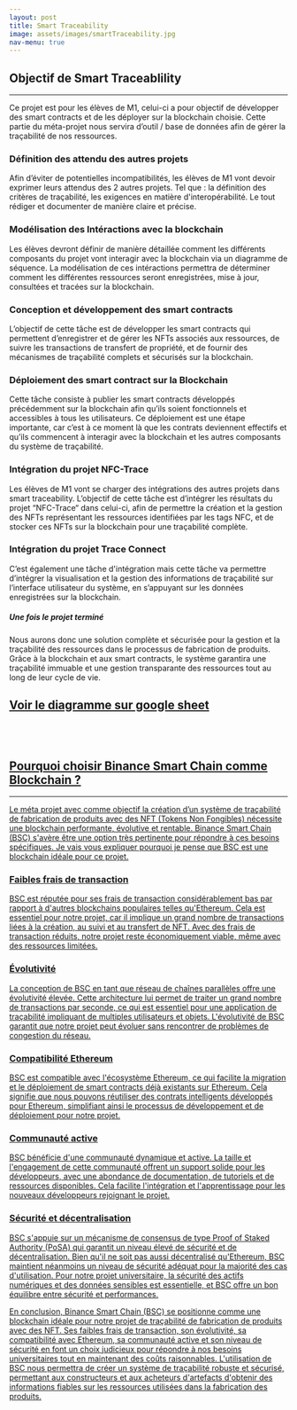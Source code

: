 ```yaml
---
layout: post
title: Smart Traceability
image: assets/images/smartTraceability.jpg
nav-menu: true
---
```


<h2 id="content">Objectif de Smart Traceablility</h2>
<hr />
<p>Ce projet est pour les élèves de M1, celui-ci a pour objectif de développer des smart contracts et de les déployer sur la blockchain choisie. Cette partie du méta-projet nous servira d’outil / base de données afin de gérer la traçabilité de nos ressources.</p>
<div class="row">
	<div class="4u 12u$(medium)">
		<h3>Définition des attendu des autres projets</h3>
		<p>Afin d’éviter de potentielles incompatibilités,  les élèves de M1 vont devoir exprimer leurs attendus des 2 autres projets. Tel que : la définition des critères de traçabilité, les exigences en matière d'interopérabilité. Le tout rédiger et documenter de manière claire et précise.
</p>
	</div>
	<div class="4u$ 12u$(medium)">
		<h3>Modélisation des Intéractions avec la blockchain</h3>
		<p>Les élèves devront définir de manière détaillée comment les différents composants du projet vont interagir avec la blockchain via un  diagramme de séquence. La modélisation de ces intéractions permettra de déterminer comment les différentes ressources seront enregistrées, mise à jour, consultées et tracées sur la blockchain.</p>
	</div>


  
<div class="4u 12u$(medium)">
		<h3>Conception et développement des smart contracts</h3>
		<p> L’objectif de cette tâche est de développer les smart contracts qui permettent d’enregistrer et de gérer les NFTs associés aux ressources, de suivre les transactions de transfert de propriété, et de fournir des mécanismes de traçabilité complets et sécurisés sur la blockchain.</p>
	</div>
	<div class="4u 12u$(medium)">
		<h3>Déploiement des smart contract sur la Blockchain</h3>
		<p> Cette tâche consiste à publier les smart contracts développés précédemment sur la blockchain afin qu’ils soient fonctionnels et accessibles à tous les utilisateurs. Ce déploiement est une étape importante, car c’est à ce moment là que les contrats deviennent effectifs et qu’ils commencent à interagir avec la blockchain et les autres composants du système de traçabilité.
</p>
	</div>
	<div class="4u$ 12u$(medium)">
		<h3>Intégration du projet NFC-Trace</h3>
		<p>Les élèves de M1 vont se charger des intégrations des autres projets dans smart traceability. L’objectif de cette tâche est d’intégrer les résultats du projet  “NFC-Trace“  dans celui-ci, afin de permettre la création et la gestion des NFTs représentant les ressources identifiées par les tags NFC, et de stocker ces NFTs sur la blockchain pour une traçabilité complète.
</p>
	</div>
 <div class="4u$ 12u$(medium)">
		<h3>Intégration du projet Trace Connect</h3>
		<p>C’est également une tâche d'intégration mais cette tâche va permettre d’intégrer la visualisation et la gestion des informations de traçabilité sur l’interface utilisateur du système, en s’appuyant sur les données enregistrées sur la blockchain. </p>
	</div>

 <h5>Une fois le projet terminé</h5>
 <div class="box">
	<p>Nous aurons donc une solution complète et sécurisée pour la gestion et la traçabilité des ressources dans le processus de fabrication de produits. Grâce à la blockchain et aux smart contracts, le système garantira une traçabilité immuable et une gestion transparante des ressources tout au long de leur cycle de vie.</p>
</div>



<body>
      <a href="https://docs.google.com/spreadsheets/d/1n8Yd__z0773qt-cNkLsTYXXuelVUgRiy4jZWDAqDDBY/edit#gid=80268145" target="_blank"><h2>Voir le diagramme sur google sheet</p> </h2>
<br>
<br>
 <h2 id="content">Pourquoi choisir Binance Smart Chain comme Blockchain ?</h2>
<hr />
	<p>Le méta projet avec comme objectif la création d’un système de traçabilité de fabrication de produits avec des NFT (Tokens Non Fongibles) nécessite une blockchain performante, évolutive et rentable. Binance Smart Chain (BSC) s'avère être une option très pertinente pour répondre à ces besoins spécifiques. Je vais vous expliquer pourquoi je pense que BSC est une blockchain idéale pour ce projet.</p>
	<div class="row">
	<div class="10u 12u$(medium)">
		<h3>Faibles frais de transaction</h3>
		<p>BSC est réputée pour ses frais de transaction considérablement bas par rapport à d'autres blockchains populaires telles qu'Ethereum. Cela est essentiel pour notre projet, car il implique un grand nombre de transactions liées à la création, au suivi et au transfert de NFT. Avec des frais de transaction réduits, notre projet reste économiquement viable, même avec des ressources limitées.</p>
	</div>
	<div class="10u$ 12u$(medium)">
		<h3>Évolutivité</h3>
		<p>La conception de BSC en tant que réseau de chaînes parallèles offre une évolutivité élevée. Cette architecture lui permet de traiter un grand nombre de transactions par seconde, ce qui est essentiel pour une application de traçabilité impliquant de multiples utilisateurs et objets. L'évolutivité de BSC garantit que notre projet peut évoluer sans rencontrer de problèmes de congestion du réseau.</p>
	</div>
	<div class="10u$ 12u$(medium)">
		<h3>Compatibilité Ethereum</h3>
		<p>BSC est compatible avec l'écosystème Ethereum, ce qui facilite la migration et le déploiement de smart contracts déjà existants sur Ethereum. Cela signifie que nous pouvons réutiliser des contrats intelligents développés pour Ethereum, simplifiant ainsi le processus de développement et de déploiement pour notre projet.</p>
	</div>
 <div class="10u 12u$(medium)">
		<h3>Communauté active</h3>
		<p>BSC bénéficie d'une communauté dynamique et active. La taille et l'engagement de cette communauté offrent un support solide pour les développeurs, avec une abondance de documentation, de tutoriels et de ressources disponibles. Cela facilite l'intégration et l'apprentissage pour les nouveaux développeurs rejoignant le projet.</p>
	</div>
	<div class="10u$ 12u$(medium)">
		<h3>Sécurité et décentralisation</h3>
		<p>BSC s'appuie sur un mécanisme de consensus de type Proof of Staked Authority (PoSA) qui garantit un niveau élevé de sécurité et de décentralisation. Bien qu'il ne soit pas aussi décentralisé qu'Ethereum, BSC maintient néanmoins un niveau de sécurité adéquat pour la majorité des cas d'utilisation. Pour notre projet universitaire, la sécurité des actifs numériques et des données sensibles est essentielle, et BSC offre un bon équilibre entre sécurité et performances.</p>
		<div class="box">
	<p>En conclusion, Binance Smart Chain (BSC) se positionne comme une blockchain idéale pour notre projet de traçabilité de fabrication de produits avec des NFT. Ses faibles frais de transaction, son évolutivité, sa compatibilité avec Ethereum, sa communauté active et son niveau de sécurité en font un choix judicieux pour répondre à nos besoins universitaires tout en maintenant des coûts raisonnables. L'utilisation de BSC nous permettra de créer un système de traçabilité robuste et sécurisé, permettant aux constructeurs et aux acheteurs d'artefacts d'obtenir des informations fiables sur les ressources utilisées dans la fabrication des produits.</p>
</div>
	</div>
 </div>

 
</body>
